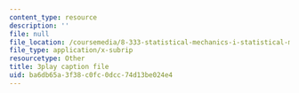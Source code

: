 ```yaml
---
content_type: resource
description: ''
file: null
file_location: /coursemedia/8-333-statistical-mechanics-i-statistical-mechanics-of-particles-fall-2013/ba6db65a3f38c0fc0dcc74d13be024e4_hl4c1P9D8IY.srt
file_type: application/x-subrip
resourcetype: Other
title: 3play caption file
uid: ba6db65a-3f38-c0fc-0dcc-74d13be024e4
---
```

